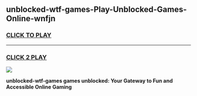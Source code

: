 
## unblocked-wtf-games-Play-Unblocked-Games-Online-wnfjn
<h3>
<a href="https://premium76.site?title=unblocked-wtf-games&ref=25A">CLICK TO PLAY</a></h3>
<hr>

<h3>
<a href="https://premium76.site?title=unblocked-wtf-games&ref=25A">CLICK 2 PLAY</a>
  
</h3>

<a href="https://premium76.site?title=unblocked-wtf-games&ref=25A"><img src="https://clearcache.store/games.png"></a>


**unblocked-wtf-games games unblocked: Your Gateway to Fun and Accessible Online Gaming**
